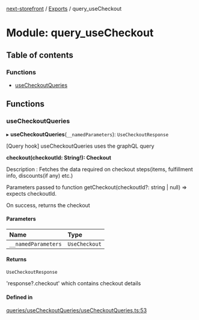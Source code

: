 [next-storefront](../README.md) / [Exports](../modules.md) / query_useCheckout

# Module: query_useCheckout

## Table of contents

### Functions

- [useCheckoutQueries](query_useCheckout.md#usecheckoutqueries)

## Functions

### useCheckoutQueries

▸ **useCheckoutQueries**(`__namedParameters`): `UseCheckoutResponse`

[Query hook] useCheckoutQueries uses the graphQL query

<b>checkout(checkoutId: String!): Checkout</b>

Description : Fetches the data required on checkout steps(items, fulfillment info, discounts(if any) etc.)

Parameters passed to function getCheckout(checkoutId?: string | null) => expects checkoutId.

On success, returns the checkout

#### Parameters

| Name                | Type          |
| :------------------ | :------------ |
| `__namedParameters` | `UseCheckout` |

#### Returns

`UseCheckoutResponse`

'response?.checkout' which contains checkout details

#### Defined in

[queries/useCheckoutQueries/useCheckoutQueries.ts:53](https://github.com/KiboSoftware/nextjs-storefront/blob/2f9709d/hooks/queries/useCheckoutQueries/useCheckoutQueries.ts#L53)

